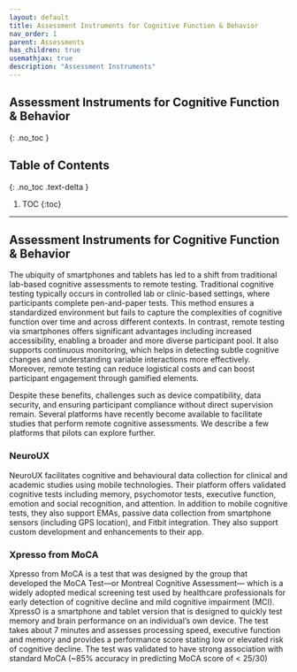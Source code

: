 ```yaml
---
layout: default
title: Assessment Instruments for Cognitive Function & Behavior
nav_order: 1
parent: Assessments
has_children: true
usemathjax: true
description: "Assessment Instruments"
---
```

## Assessment Instruments for Cognitive Function & Behavior
{: .no_toc }

## Table of Contents
{: .no_toc .text-delta }

1. TOC
{:toc}
---

## Assessment Instruments for Cognitive Function & Behavior

The ubiquity of smartphones and tablets has led to a shift from traditional lab-based cognitive assessments to remote testing. Traditional cognitive testing typically occurs in controlled lab or clinic-based settings, where participants complete pen-and-paper tests. This method ensures a standardized environment but fails to capture the complexities of cognitive function over time and across different contexts. In contrast, remote testing via smartphones offers significant advantages including increased accessibility, enabling a broader and more diverse participant pool. It also supports continuous monitoring, which helps in detecting subtle cognitive changes and understanding variable interactions more effectively. Moreover, remote testing can reduce logistical costs and can boost participant engagement through gamified elements. 

Despite these benefits, challenges such as device compatibility, data security, and ensuring participant compliance without direct supervision remain. Several platforms have recently become available to facilitate studies that perform remote cognitive assessments. We describe a few platforms that pilots can explore further.

### NeuroUX

NeuroUX facilitates cognitive and behavioural data collection for clinical and academic studies using mobile technologies. Their platform offers validated cognitive tests including memory, psychomotor tests, executive function, emotion and social recognition, and attention. In addition to mobile cognitive tests, they also support EMAs, passive data collection from smartphone sensors (including GPS location), and Fitbit integration. They also support custom development and enhancements to their app.

### Xpresso from MoCA

Xpresso from MoCA is a test that was designed by the group that developed the MoCA Test—or Montreal Cognitive Assessment— which is a widely adopted medical screening test used by healthcare professionals for early detection of cognitive decline and mild cognitive impairment (MCI). XpressO is a smartphone and tablet version that is designed to quickly test memory and brain performance on an individual’s own device. The test takes about 7 minutes and assesses processing speed, executive function and memory and provides a performance score stating low or elevated risk of cognitive decline. The test was validated to have strong association with standard MoCA (~85\% accuracy in predicting MoCA score of < 25/30)


